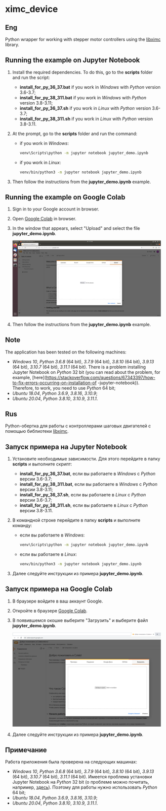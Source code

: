 # ximc_device
## Eng

Python wrapper for working with stepper motor controllers using the [libximc](https://pypi.org/project/libximc/) library.

## Running the example on Jupyter Notebook

1. Install the required dependencies. To do this, go to the **scripts** folder and run the script:

   - **install_for_py_36_37.bat** if you work in *Windows* with *Python* version 3.6-3.7;
   - **install_for_py_38_311.bat** if you work in *Windows* with *Python* version 3.8-3.11;
   - **install_for_py_36_37.sh** if you work in *Linux* with *Python* version 3.6-3.7;
   - **install_for_py_38_311.sh** if you work in *Linux* with *Python* version 3.8-3.11.

2. At the prompt, go to the **scripts** folder and run the command:

   - if you work in *Windows*:

     ```bash
     venv\Scripts\python -m jupyter notebook jupyter_demo.ipynb
     ```

   - if you work in *Linux*:

     ```bash
     venv/bin/python3 -m jupyter notebook jupyter_demo.ipynb
     ```

3. Then follow the instructions from the **jupyter_demo.ipynb** example.

## Running the example on Google Colab

1. Sign in to your Google account in browser.

2. Open [Google Colab](https://colab.research.google.com/) in browser.

3. In the window that appears, select "Upload" and select the file **jupyter_demo.ipynb**.

   ![2](./data/2.png)

4. Then follow the instructions from the **jupyter_demo.ipynb** example.

## Note

The application has been tested on the following machines:

- *Windows 10*, *Python 3.6.8* (64 bit), *3.7.9* (64 bit), *3.8.10* (64 bit), *3.9.13* (64 bit), *3.10.7* (64 bit), *3.11.1* (64 bit). There is a problem installing Jupyter Notebook on *Python* 32 bit (you can read about the problem, for example, [here](https://stackoverflow.com/questions/67343397/how-to-fix-errors-occurring-on-installation-of -jupyter-notebook)). Therefore, to work, you need to use *Python* 64 bit;
- *Ubuntu 18.04*, *Python 3.6.9*, *3.8.16*, *3.10.9*;
- *Ubuntu 20.04*, *Python 3.8.10*, *3.10.9*, *3.11.1*.



## Rus

Python-обертка для работы с контроллерами шаговых двигателей с помощью библиотеки [libximc](https://pypi.org/project/libximc/).

## Запуск примера на Jupyter Notebook

1. Установите необходимые зависимости. Для этого перейдите в папкy **scripts** и выполните скрипт:
   - **install_for_py_36_37.bat**, если вы работаете в *Windows* с *Python* версии 3.6-3.7;
   - **install_for_py_38_311.bat**, если вы работаете в *Windows* с *Python* версии 3.8-3.11;
   - **install_for_py_36_37.sh**, если вы работаете в *Linux* с *Python* версии 3.6-3.7;
   - **install_for_py_38_311.sh**, если вы работаете в *Linux* с *Python* версии 3.8-3.11.
   
2. В командной строке перейдите в папку **scripts** и выполните команду:
   - если вы работаете в *Windows*:
   
     ```bash
     venv\Scripts\python -m jupyter notebook jupyter_demo.ipynb
     ```
   
   - если вы работаете в *Linux*:
   
     ```bash
     venv/bin/python3 -m jupyter notebook jupyter_demo.ipynb
     ```
   
3. Далее следуйте инструкции из примера **jupyter_demo.ipynb**.

## Запуск примера на Google Colab

1. В браузере войдите в ваш аккаунт Google.

2. Откройте в браузере [Google Colab](https://colab.research.google.com/).

3. В появившемся окошке выберите "Загрузить" и выберите файл **jupyter_demo.ipynb**.

   ![1](./data/1.png)

4. Далее следуйте инструкции из примера **jupyter_demo.ipynb**.

## Примечание

Работа приложения была проверена на следующих машинах:

- *Windows 10*, *Python 3.6.8* (64 bit), *3.7.9* (64 bit), *3.8.10* (64 bit), *3.9.13* (64 bit), *3.10.7* (64 bit), *3.11.1* (64 bit). Имеется проблема установки Jupyter Notebook на *Python* 32 bit (о проблеме можно почитать, например, [здесь](https://stackoverflow.com/questions/67343397/how-to-fix-errors-occurring-on-installation-of-jupyter-notebook)). Поэтому для работы нужно использовать *Python* 64 bit;
- *Ubuntu 18.04*, *Python 3.6.9*, *3.8.16*, *3.10.9*;
- *Ubuntu 20.04*, *Python 3.8.10*, *3.10.9*, *3.11.1*.
